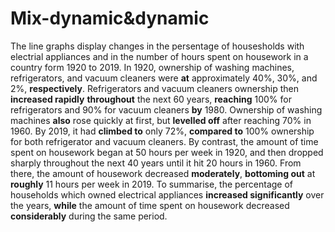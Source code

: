 # Mix-dynamic&dynamic
The line graphs display changes in the persentage of housesholds with electrial appliances and in the number of hours spent on housework in a country form 1920 to 2019.
In 1920, ownership of washing machines, refrigerators, and vacuum cleaners were **at** approximately 40%, 30%, and 2%, **respectively**. Refrigerators and vacuum cleaners ownership then **increased rapidly** **throughout** the next 60 years, **reaching** 100% for refrigerators and 90% for vacuum cleaners **by** 1980. Ownership of washing machines **also** rose quickly at first, but **levelled off** after reaching 70% in 1960. By 2019, it had **climbed to** only 72%, **compared to** 100% ownership for both refrigerator and vacuum cleaners.
By contrast, the amount of time spent on housework began at 50 hours per week in 1920, and then dropped sharply throughout the next 40 years until it hit 20 hours in 1960. From there, the amount of housework decreased **moderately**, **bottoming out** at **roughly** 11 hours per week in 2019. 
To summarise, the percentage of households which owned electrical appliances **increased significantly** over the years, **while** the amount of time spent on housework decreased **considerably** during the same period.